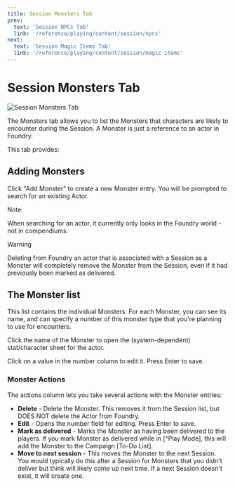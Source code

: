 ```yaml
---
title: Session Monsters Tab
prev: 
  text: 'Session NPCs Tab'
  link: '/reference/playing/content/session/npcs'
next: 
  text: 'Session Magic Items Tab'
  link: '/reference/playing/content/session/magic-items'
---
```

# Session Monsters Tab
![Session Monsters Tab](/assets/images/monster-tab.webp)

The Monsters tab allows you to list the Monsters that characters are likely to encounter during the Session.  A Monster is just a reference to an actor in Foundry.

This tab provides:

## Adding Monsters
Click "Add Monster" to create a new Monster entry.  You will be prompted to search for an existing Actor.  

> [!Note]
> When searching for an actor, it currently only looks in the Foundry world - not in compendiums.  

> [!WARNING]
> Deleting from Foundry an actor that is associated with a Session as a Monster will completely remove the Monster from the Session, even if it had previously been marked as delivered.

## The Monster list
This list contains the individual Monsters.  For each Monster, you can see its name, and can specify a number of this monster type that you're planning to use for encounters.

Click the name of the Monster to open the (system-dependent) stat/character sheet for the actor.

Click on a value in the number column to edit it.  Press Enter to save.

### Monster Actions
The actions column lets you take several actions with the Monster entries:
  - **Delete** - Delete the Monster.  This removes it from the Session list, but DOES NOT delete the Actor from Foundry.
  - **Edit** - Opens the number field for editing.  Press Enter to save.
  - **Mark as delivered** - Marks the Monster as having been delivered to the players. If you mark Monster as delivered while in [^Play Mode], this will add the Monster to the Campaign [To-Do List]. 
  - **Move to next session** - This moves the Monster to the next Session.  You would typically do this after a Session for Monsters that you didn't deliver but think will likely come up next time.  If a next Session doesn't exist, it will create one.
